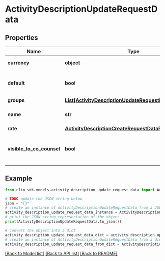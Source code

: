 # ActivityDescriptionUpdateRequestData


## Properties

Name | Type | Description | Notes
------------ | ------------- | ------------- | -------------
**currency** | **object** | Currency of the ActivityDescription. | [optional] 
**default** | **bool** | Whether or not this should be the API User&#39;s default ActivityDescription. | [optional] 
**groups** | [**List[ActivityDescriptionUpdateRequestDataGroupsInner]**](ActivityDescriptionUpdateRequestDataGroupsInner.md) |  | [optional] 
**name** | **str** | A detailed description of the ActivityDescription. | [optional] 
**rate** | [**ActivityDescriptionCreateRequestDataRate**](ActivityDescriptionCreateRequestDataRate.md) |  | [optional] 
**visible_to_co_counsel** | **bool** | Whether or not co counsels on the account can see this ActivityDescription. | [optional] 

## Example

```python
from clio_sdk.models.activity_description_update_request_data import ActivityDescriptionUpdateRequestData

# TODO update the JSON string below
json = "{}"
# create an instance of ActivityDescriptionUpdateRequestData from a JSON string
activity_description_update_request_data_instance = ActivityDescriptionUpdateRequestData.from_json(json)
# print the JSON string representation of the object
print(ActivityDescriptionUpdateRequestData.to_json())

# convert the object into a dict
activity_description_update_request_data_dict = activity_description_update_request_data_instance.to_dict()
# create an instance of ActivityDescriptionUpdateRequestData from a dict
activity_description_update_request_data_from_dict = ActivityDescriptionUpdateRequestData.from_dict(activity_description_update_request_data_dict)
```
[[Back to Model list]](../README.md#documentation-for-models) [[Back to API list]](../README.md#documentation-for-api-endpoints) [[Back to README]](../README.md)


